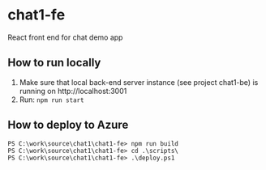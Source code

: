 # chat1-fe
React front end for chat demo app


## How to run locally
1. Make sure that local back-end server instance (see project chat1-be) is running on http://localhost:3001
2. Run: ```npm run start```

## How to deploy to Azure
```
PS C:\work\source\chat1\chat1-fe> npm run build
PS C:\work\source\chat1\chat1-fe> cd .\scripts\
PS C:\work\source\chat1\chat1-fe> .\deploy.ps1
```